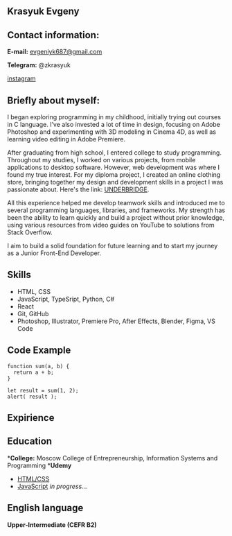 ## Krasyuk Evgeny

## Contact information:
**E-mail:** evgeniyk687@gmail.com

**Telegram:** @zkrasyuk

[instagram](https://www.instagram.com/z.krasyuk/)

## Briefly about myself:

I began exploring programming in my childhood, initially trying out courses in C language. I’ve also invested a lot of time in design, focusing on Adobe Photoshop and experimenting with 3D modeling in Cinema 4D, as well as learning video editing in Adobe Premiere.

After graduating from high school, I entered college to study programming. Throughout my studies, I worked on various projects, from mobile applications to desktop software. However, web development was where I found my true interest. For my diploma project, I created an online clothing store, bringing together my design and development skills in a project I was passionate about. Here's the link: [UNDERBRIDGE](https://underbridge.netlify.app/).

All this experience helped me develop teamwork skills and introduced me to several programming languages, libraries, and frameworks. My strength has been the ability to learn quickly and build a project without prior knowledge, using various resources from video guides on YouTube to solutions from Stack Overflow. 

I aim to build a solid foundation for future learning and to start my journey as a Junior Front-End Developer.

## Skills 

* HTML, CSS
* JavaScript, TypeSript, Python, C#
* React
* Git, GitHub
* Photoshop, Illustrator, Premiere Pro, After Effects, Blender, Figma, VS Code

## Code Example
```
function sum(a, b) {
  return a + b;
}

let result = sum(1, 2);
alert( result );
```

## Expirience

## Education

*__College:__ Moscow College of Entrepreneurship, Information Systems and Programming
*__Udemy__ 
  * [HTML/CSS](https://www.udemy.com/course/design-and-develop-a-killer-website-with-html5-and-css3/?couponCode=ST6MT103124)
  * [JavaScript](https://www.udemy.com/course/the-complete-javascript-course/) _in progress..._

 ## English language
 **Upper-Intermediate (CEFR B2)** 

